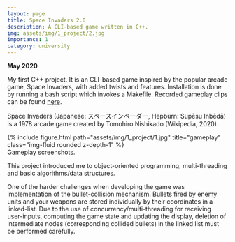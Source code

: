 ```yaml
---
layout: page
title: Space Invaders 2.0
description: A CLI-based game written in C++.
img: assets/img/1_project/2.jpg
importance: 1
category: university
---
```


**May 2020**

My first C++ project. It is an CLI-based game inspired by the popular arcade game, Space Invaders, with added twists and features. Installation is done by running a bash script which invokes a Makefile. Recorded gameplay clips can be found [here](https://www.youtube.com/watch?v=dEybnJ5xhr0&t=116s).

Space Invaders (Japanese: スペースインベーダー, Hepburn: Supēsu Inbēdā) is a 1978 arcade game created by Tomohiro Nishikado (Wikipedia, 2020).

<div class="row">
    <div class="col-sm mt-3 mt-md-0">
        {% include figure.html path="assets/img/1_project/1.jpg" title="gameplay" class="img-fluid rounded z-depth-1" %}
    </div>
</div>
<div class="caption">
    Gameplay screenshots.
</div>

This project introduced me to object-oriented programming, multi-threading and basic algorithms/data structures.

One of the harder challenges when developing the game was implementation of the bullet-collision mechanism. Bullets fired by enemy units and your weapons are stored individually by their coordinates in a linked-list. Due to the use of concurrency/multi-threading for receiving user-inputs, computing the game state and updating the display, deletion of intermediate nodes (corresponding collided bullets) in the linked list must be performed carefully.
